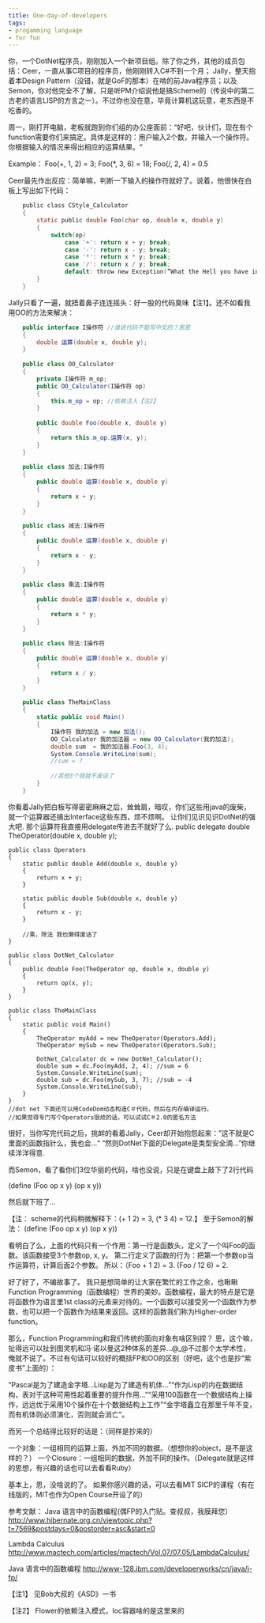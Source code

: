```yaml
---
title: One-day-of-developers
tags:
- progamming language
- for fun 
---
```


你，一个DotNet程序员，刚刚加入一个新项目组。除了你之外，其他的成员包括：Ceer，一直从事C项目的程序员，他刚刚转入C#不到一个月； Jally，整天抱着本Design Pattern（没错，就是GoF的那本）在啃的前Java程序员；以及Semon，你对他完全不了解，只是听PM介绍说他是搞Scheme的（传说中的第二古老的语言LISP的方言之一）。不过你也没在意，毕竟计算机这玩意，老东西是不吃香的。

周一，刚打开电脑，老板就跑到你们组的办公座面前：“好吧，伙计们，现在有个function需要你们来搞定。具体是这样的：用户输入2个数，并输入一个操作符。你根据输入的情况来得出相应的运算结果。“

Example： Foo(+, 1, 2) = 3; Foo(*, 3, 6) = 18; Foo(/, 2, 4) = 0.5

Ceer最先作出反应：简单嘛，判断一下输入的操作符就好了。说着，他很快在白板上写出如下代码：

```C
    public class CStyle_Calculator
    {
        static public double Foo(char op, double x, double y)
        {
            switch(op)
                case '+': return x + y; break;
                case '-': return x - y; break;
                case '*': return x * y; break;
                case '/': return x / y; break;
                default: throw new Exception(”What the Hell you have input?");
        }
    }
```

Jally只看了一遍，就捂着鼻子连连摇头：好一股的代码臭味【注1】。还不如看我用OO的方法来解决：
```C#
    public interface I操作符 //谁说代码不能写中文的？恩恩
    {
        double 运算(double x, double y);
    }
    
    public class OO_Calculator
    {
        private I操作符 m_op;
        public OO_Calculator(I操作符 op)
        {
            this.m_op = op; //依赖注入【注2】
        }
        
        public double Foo(double x, double y)
        {
            return this.m_op.运算(x, y);
        }
    }
    
    public class 加法:I操作符
    {
        public double 运算(double x, double y)
        {
            return x + y;
        }
    }
    
    public class 减法:I操作符
    {
        public double 运算(double x, double y)
        {
            return x - y;
        }
    }
    
    public class 乘法:I操作符
    {
        public double 运算(double x, double y)
        {
            return x * y;
        }
    }
    
    public class 除法:I操作符
    {
        public double 运算(double x, double y)
        {
            return x / y;
        }
    }
    
    public class TheMainClass
    {
        static public void Main()
        {
            I操作符 我的加法 = new 加法();
            OO_Calculator 我的加法器 = new OO_Calculator(我的加法);
            double sum  = 我的加法器.Foo(3, 4);
            System.Console.WriteLine(sum);
            //sum = 7
            
            //其他3个我就不废话了
        }
    }
```

你看着Jally把白板写得密密麻麻之后，耸耸肩，暗叹，你们这些用java的废柴，就一个运算器还搞出Interface这些东西，烦不烦啊。 让你们见识见识DotNet的强大吧. 那个运算符我直接用delegate传进去不就好了么.
    public delegate double TheOperator(double x, double y);
    
    public class Operators
    {
        static public double Add(double x, double y)
        {
            return x + y;
        }
        
        static public double Sub(double x, double y)
        {
            return x - y;
        }
        
        //乘，除法 我也懒得废话了
    }
    
    public class DotNet_Calculator
    {
        public double Foo(TheOperator op, double x, double y)
        {
            return op(x, y);
        }
    }
    
    public class TheMainClass
    {
        static public void Main()
        {
            TheOperator myAdd = new TheOperator(Operators.Add);
            TheOperator mySub = new TheOperator(Operators.Sub);
            
            DotNet_Calculator dc = new DotNet_Calculator();
            double sum = dc.Foo(myAdd, 2, 4); //sum = 6
            System.Console.WriteLine(sum);
            double sub = dc.Foo(mySub, 3, 7); //sub = -4
            System.Console.WriteLine(sub);
        }
    }
    //dot net 下面还可以用CodeDom动态构造C＃代码，然后在内存编译运行。
    //如果觉得专门写个Operators很烦的话，可以试试C＃2.0的匿名方法

很好，当你写完代码之后，挑衅的看着Jally，Ceer却开始抱怨起来：”这不就是C里面的函数指针么，我也会...“ 
“然则DotNet下面的Delegate是类型安全滴...”你继续洋洋得意.
    
而Semon，看了看你们3位华丽的代码，啥也没说，只是在键盘上敲下了2行代码

(define (Foo op x y)
    (op x y))

然后就下班了...

【注： scheme的代码稍微解释下：(+ 1 2) = 3, (* 3 4) = 12.】
至于Semon的解法：
(define (Foo op x y)
  (op x y))

看明白了么，上面的代码只有一个作用：第一行是函数头，定义了一个叫Foo的函数。该函数接受3个参数op, x, y。
第二行定义了函数的行为：把第一个参数op当作运算符，计算后面2个参数。
所以：（Foo + 1 2) = 3. (Foo / 12 6) = 2.

好了好了，不编故事了。
我只是想简单的让大家在繁忙的工作之余，也瞅瞅Function Programming（函数编程）世界的美妙。函数编程，最大的特点是它是将函数作为语言里1st class的元素来对待的。一个函数可以接受另一个函数作为参数，也可以把一个函数作为结果来返回。这样的函数我们称为Higher-order function。

那么，Function Programming和我们传统的面向对象有啥区别捏？ 恩，这个嘛，扯得远可以扯到图灵机和冯·诺以曼这2种体系的差异...@_@不过那个太学术性，俺就不说了。不过有句话可以较好的概括FP和OO的区别（好吧，这个也是抄“紫皮书”上面的）：

“Pascal是为了建造金字塔...Lisp是为了建造有机体...”“作为Lisp的内在数据结构，表对于这种可用性起着重要的提升作用...”“采用100函数在一个数据结构上操作，远远优于采用10个操作在十个数据结构上工作”“金字塔矗立在那里千年不变，而有机体则必须演化，否则就会消亡”。

而另一个总结得比较好的话是：（同样是抄来的）

一个对象：一组相同的运算上面，外加不同的数据。（想想你的object，是不是这样的？）
一个Closure：一组相同的数据，外加不同的操作。（Delegate就是这样的思想，有兴趣的话也可以去看看Ruby）

基本上，恩，没啥说的了。 如果你感兴趣的话，可以去看MIT SICP的课程（有在线版的，MIT也作为Open Course开设了的）

参考文献：
Java 语言中的函数编程(偶FP的入门贴。查叔叔，我膜拜您）
http://www.hibernate.org.cn/viewtopic.php?t=7569&postdays=0&postorder=asc&start=0

Lambda Calculus
http://www.mactech.com/articles/mactech/Vol.07/07.05/LambdaCalculus/

Java 语言中的函数编程
http://www-128.ibm.com/developerworks/cn/java/j-fp/

【注1】
见Bob大叔的《ASD》一书

【注2】
Flower的依赖注入模式，Ioc容器啥的是这里来的
